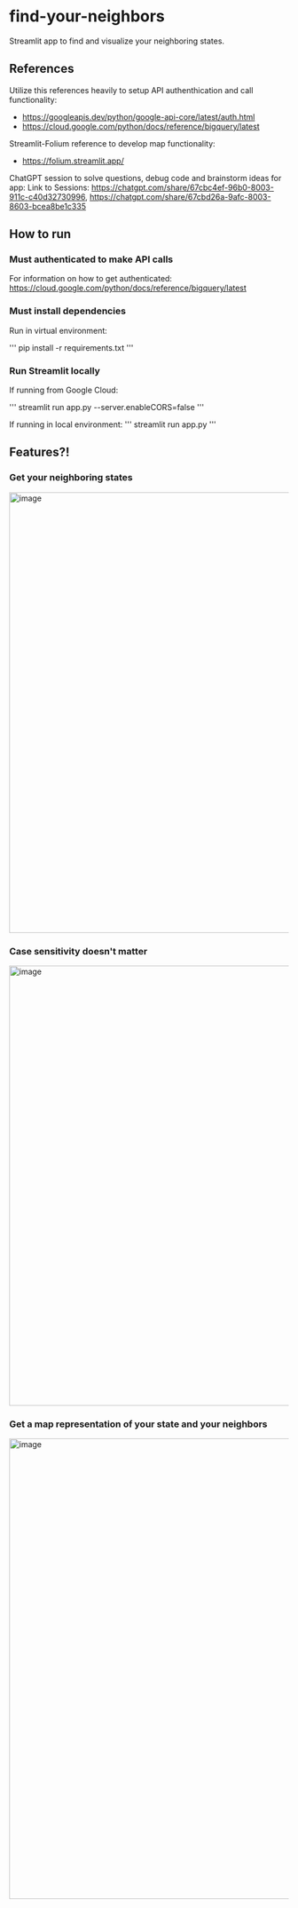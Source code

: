 # find-your-neighbors

Streamlit app to find and visualize your neighboring states.

## References

Utilize this references heavily to setup API authenthication and call functionality:

- https://googleapis.dev/python/google-api-core/latest/auth.html
- https://cloud.google.com/python/docs/reference/bigquery/latest

Streamlit-Folium reference to develop map functionality:
- https://folium.streamlit.app/

ChatGPT session to solve questions, debug code and brainstorm ideas for app:
Link to Sessions: https://chatgpt.com/share/67cbc4ef-96b0-8003-911c-c40d32730996, https://chatgpt.com/share/67cbd26a-9afc-8003-8603-bcea8be1c335

## How to run

### Must authenticated to make API calls

For information on how to get authenticated: https://cloud.google.com/python/docs/reference/bigquery/latest

### Must install dependencies
Run in virtual environment:

'''
pip install -r requirements.txt
'''

### Run Streamlit locally

If running from Google Cloud: 

'''
streamlit run app.py --server.enableCORS=false
'''

If running in local environment:
'''
streamlit run app.py
'''
## Features?!

### Get your neighboring states

<img width="794" alt="image" src="https://github.com/user-attachments/assets/d549386f-d2e9-4ede-bfbb-65cfdd84afc2" />

### Case sensitivity doesn't matter
<img width="793" alt="image" src="https://github.com/user-attachments/assets/ae5b6326-26cb-4678-8f53-be297fd6866b" />

### Get a map representation of your state and your neighbors

<img width="830" alt="image" src="https://github.com/user-attachments/assets/2e341933-35a4-48a3-92d8-f483eb0d2863" />




